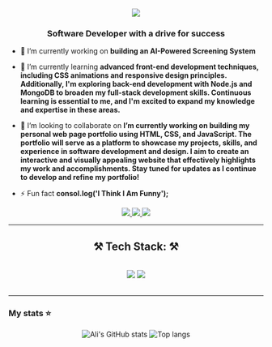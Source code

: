 <h1 align="center" style="color: #fff">
    <img src="https://readme-typing-svg.herokuapp.com/?font=Righteous&size=35&center=true&vCenter=true&width=500&height=70&duration=4000&lines=Hello+fellow+coder!+🐱‍👤;" />
</h1>

<h3 align="center">Software Developer with a drive for success</h3>


- 🔭 I’m currently working on **building an AI-Powered Screening System**

- 🌱 I’m currently learning **advanced front-end development techniques, including CSS animations and responsive design principles. Additionally, I'm exploring back-end development with Node.js and MongoDB to broaden my full-stack development skills. Continuous learning is essential to me, and I'm excited to expand my knowledge and expertise in these areas.**

- 👯 I’m looking to collaborate on **I’m currently working on building my personal web page portfolio using HTML, CSS, and JavaScript. The portfolio will serve as a platform to showcase my projects, skills, and experience in software development and design. I aim to create an interactive and visually appealing website that effectively highlights my work and accomplishments. Stay tuned for updates as I continue to develop and refine my portfolio!**

- ⚡ Fun fact **consol.log('I Think I Am Funny');**

<div align="center"> 
  <a href="mailto:alielajami20@gmail.com">
    <img src="https://img.shields.io/badge/Gmail-333333?style=for-the-badge&logo=gmail&logoColor=red" />
  </a>
  <a href="https://www.linkedin.com/in/ali-el-ajami-2059412b6?utm_source=share&utm_campaign=share_via&utm_content=profile&utm_medium=ios_app" target="_blank">
    <img src="https://img.shields.io/badge/LinkedIn-0077B5?style=for-the-badge&logo=linkedin&logoColor=white" target="_blank" />
  </a>
  <a href="https://alielajami.netlify.app" target="_blank">
     <img src="https://img.shields.io/badge/Portfolio-FF5722?style=for-the-badge&logo=todoist&logoColor=white" target="_blank" /> <!-- sqlite, safari, google-chrome are other good icon options -->
  </a>
</div>

<hr/>

<p align="left">
</p>

<h2 align="center">⚒️ Tech Stack: ⚒️</h2>
<br/>
<div align="center">
    <img src="https://skillicons.dev/icons?i=react,html,css,vscode,github,tailwind,git" />
    <img src="https://skillicons.dev/icons?i=nodejs,python,javascript,firebase,mongodb,java,nextjs,mysql,flask" /><br>
</div>

<br/>
<hr/>

### My stats ⭐

<div align="center">
<img alt="Ali's GitHub stats" src="https://github-readme-stats.vercel.app/api?username=alielajami&show_icons=true&theme=transparent"/>
<img alt="Top langs" src="https://github-readme-stats.vercel.app/api/top-langs/?username=alielajami&layout=compact&&langs_count=8"/>
</div>

